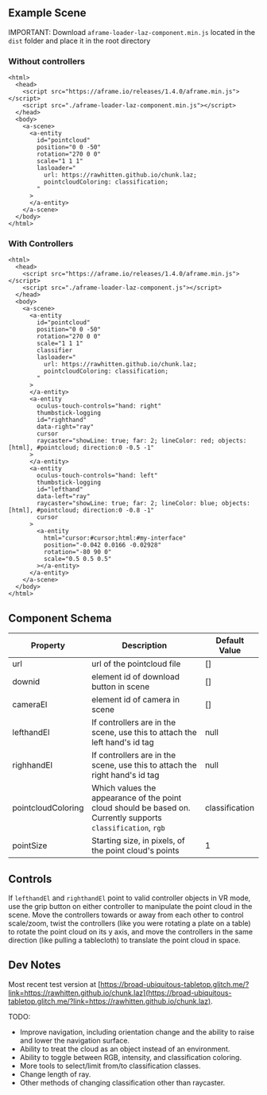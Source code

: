 ## Example Scene
IMPORTANT: Download `aframe-loader-laz-component.min.js` located in the `dist` folder and place it in the root directory

### Without controllers
```
<html>
  <head>
    <script src="https://aframe.io/releases/1.4.0/aframe.min.js"></script>
    <script src="./aframe-loader-laz-component.min.js"></script>
  </head>
  <body>
    <a-scene>
      <a-entity
        id="pointcloud"
        position="0 0 -50"
        rotation="270 0 0"
        scale="1 1 1"
        lasloader="
          url: https://rawhitten.github.io/chunk.laz;
          pointcloudColoring: classification; 
        "
      >
      </a-entity>
    </a-scene>
  </body>
</html>
```
### With Controllers
```
<html>
  <head>
    <script src="https://aframe.io/releases/1.4.0/aframe.min.js"></script>
    <script src="./aframe-loader-laz-component.js"></script>
  </head>
  <body>
    <a-scene>
      <a-entity
        id="pointcloud"
        position="0 0 -50"
        rotation="270 0 0"
        scale="1 1 1"
        classifier
        lasloader="
          url: https://rawhitten.github.io/chunk.laz;
          pointcloudColoring: classification; 
        "
      >
      </a-entity>
      <a-entity
        oculus-touch-controls="hand: right"
        thumbstick-logging
        id="righthand"
        data-right="ray"
        cursor
        raycaster="showLine: true; far: 2; lineColor: red; objects: [html], #pointcloud; direction:0 -0.5 -1"
      >
      </a-entity>
      <a-entity
        oculus-touch-controls="hand: left"
        thumbstick-logging
        id="lefthand"
        data-left="ray"
        raycaster="showLine: true; far: 2; lineColor: blue; objects: [html], #pointcloud; direction:0 -0.8 -1"
        cursor
      >
        <a-entity
          html="cursor:#cursor;html:#my-interface"
          position="-0.042 0.0166 -0.02928"
          rotation="-80 90 0"
          scale="0.5 0.5 0.5"
        ></a-entity>
      </a-entity>
    </a-scene>
  </body>
</html>

```

## Component Schema
|Property|Description|Default Value|
|--------|-----------|-------------|
|url|url of the pointcloud file |[] |
|downid|element id of download button in scene |[] |
|cameraEl|element id of camera in scene |[] |
|lefthandEl|If controllers are in the scene, use this to attach the left hand's id tag |null |
|righhandEl|If controllers are in the scene, use this to attach the right hand's id tag |null |
|pointcloudColoring|Which values the appearance of the point cloud should be based on. Currently supports `classification`, `rgb` |classification |
|pointSize| Starting size, in pixels, of the point cloud's points| 1|

## Controls
If `lefthandEl` and `righthandEl` point to valid controller objects in VR mode, use the grip button on either controller to manipulate the point cloud in the scene. Move the controllers towards or away from each other to control scale/zoom, twist the controllers (like you were rotating a plate on a table) to rotate the point cloud on its y axis, and move the controllers in the same direction (like pulling a tablecloth) to translate the point cloud in space.

## Dev Notes
Most recent test version at [https://broad-ubiquitous-tabletop.glitch.me/?link=https://rawhitten.github.io/chunk.laz](https://broad-ubiquitous-tabletop.glitch.me/?link=https://rawhitten.github.io/chunk.laz).

TODO:
- Improve navigation, including orientation change and the ability to raise and lower the navigation surface. 
- Ability to treat the cloud as an object instead of an environment.
- Ability to toggle between RGB, intensity, and classification coloring.
- More tools to select/limit from/to classification classes.
- Change length of ray.
- Other methods of changing classification other than raycaster.
